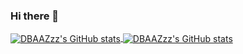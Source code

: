 ### Hi there 👋


<div>
  <a href="https://github.com/anuraghazra/github-readme-stats#gh-light-mode-only">
    <img align="center" src="https://github-readme-stats.vercel.app/api?username=DBAAZzz&count_private=true&show_icons=true" alt="DBAAZzz's GitHub stats" />
  </a>
  <a href="https://github.com/anuraghazra/github-readme-stats#gh-dark-mode-only">
    <img align="center" src="https://github-readme-stats.vercel.app/api?username=DBAAZzz&count_private=true&show_icons=true&theme=radical" alt="DBAAZzz's GitHub stats" />
  </a>
</div>